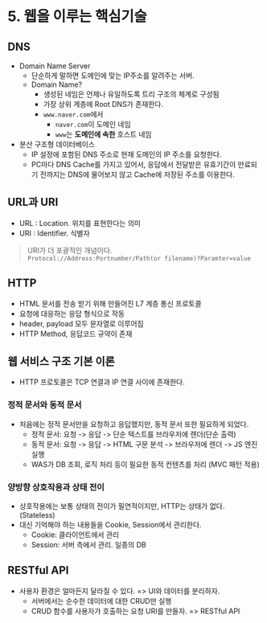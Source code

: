 # 5. 웹을 이루는 핵심기술

## DNS
- Domain Name Server
  - 단순하게 말하면 도메인에 맞는 IP주소를 알려주는 서버.
  - Domain Name?
    - 생성된 네임은 언제나 유일하도록 트리 구조의 체계로 구성됨
    - 가장 상위 계층에 Root DNS가 존재한다.
    - `www.naver.com`에서
        - `naver.com`이 도메인 네임
        - `www`는 **도메인에 속한** 호스트 네임
- 분산 구조형 데이터베이스
  - IP 설정에 포함된 DNS 주소로 현재 도메인의 IP 주소를 요청한다.
  - PC마다 DNS Cache를 가지고 있어서, 응답에서 전달받은 유효기간이 만료되기 전까지는 DNS에 물어보지 않고 Cache에 저장된 주소를 이용한다.

## URL과 URI
- URL : Location. 위치를 표현한다는 의미
- URI : Identifier. 식별자
> URI가 더 포괄적인 개념이다.  
> `Protocol://Address:Portnumber/Path(or filename)?Paramter=value`

## HTTP
- HTML 문서를 전송 받기 위해 만들어진 L7 계층 통신 프로토콜
- 요청에 대응하는 응답 형식으로 작동
- header, payload 모두 문자열로 이루어짐
- HTTP Method, 응답코드 규약이 존재

## 웹 서비스 구조 기본 이론
- HTTP 프로토콜은 TCP 연결과 IP 연결 사이에 존재한다.
### 정적 문서와 동적 문서
  - 처음에는 정적 문서만을 요청하고 응답했지만, 동적 문서 또한 필요하게 되었다.
    - 정적 문서: 요청 -> 응답 -> 단순 텍스트를 브라우저에 렌더(단순 출력)
    - 동적 문서: 요청 -> 응답 -> HTML 구문 분석 -> 브라우저에 렌더 -> JS 엔진 실행
    - WAS가 DB 조회, 로직 처리 등이 필요한 동적 컨텐츠를 처리 (MVC 패턴 적용)
### 양방향 상호작용과 상태 전이
  - 상호작용에는 보통 상태의 전이가 필연적이지만, HTTP는 상태가 없다. (Stateless)
  - 대신 기억해야 하는 내용들을 Cookie, Session에서 관리한다.
    - Cookie: 클라이언트에서 관리
    - Session: 서버 측에서 관리. 일종의 DB

## RESTful API
- 사용자 환경은 얼마든지 달라질 수 있다. => UI와 데이터를 분리하자.
  - 서버에서는 순수한 데이터에 대한 CRUD만 실행
  - CRUD 함수를 사용자가 호출하는 요청 URI를 만들자. => RESTful API